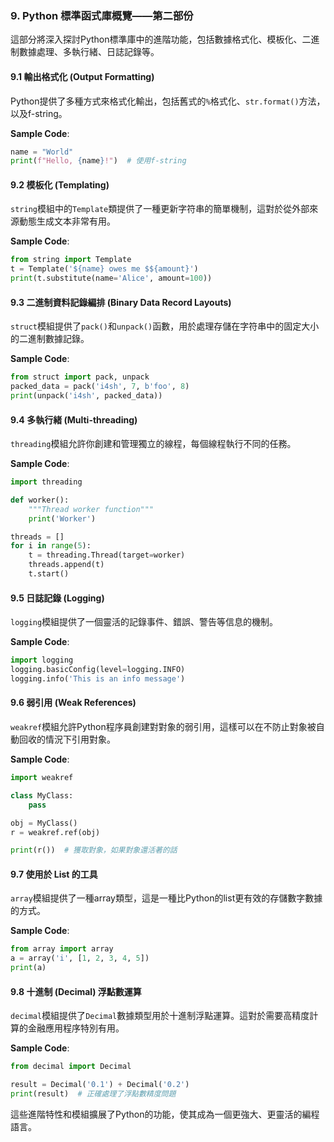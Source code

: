 ### 9. Python 標準函式庫概覽——第二部份

這部分將深入探討Python標準庫中的進階功能，包括數據格式化、模板化、二進制數據處理、多執行緒、日誌記錄等。

#### 9.1 輸出格式化 (Output Formatting)

Python提供了多種方式來格式化輸出，包括舊式的`%`格式化、`str.format()`方法，以及f-string。

**Sample Code**:
```python
name = "World"
print(f"Hello, {name}!")  # 使用f-string
```

#### 9.2 模板化 (Templating)

`string`模組中的`Template`類提供了一種更新字符串的簡單機制，這對於從外部來源動態生成文本非常有用。

**Sample Code**:
```python
from string import Template
t = Template('${name} owes me $${amount}')
print(t.substitute(name='Alice', amount=100))
```

#### 9.3 二進制資料記錄編排 (Binary Data Record Layouts)

`struct`模組提供了`pack()`和`unpack()`函數，用於處理存儲在字符串中的固定大小的二進制數據記錄。

**Sample Code**:
```python
from struct import pack, unpack
packed_data = pack('i4sh', 7, b'foo', 8)
print(unpack('i4sh', packed_data))
```

#### 9.4 多執行緒 (Multi-threading)

`threading`模組允許你創建和管理獨立的線程，每個線程執行不同的任務。

**Sample Code**:
```python
import threading

def worker():
    """Thread worker function"""
    print('Worker')

threads = []
for i in range(5):
    t = threading.Thread(target=worker)
    threads.append(t)
    t.start()
```

#### 9.5 日誌記錄 (Logging)

`logging`模組提供了一個靈活的記錄事件、錯誤、警告等信息的機制。

**Sample Code**:
```python
import logging
logging.basicConfig(level=logging.INFO)
logging.info('This is an info message')
```

#### 9.6 弱引用 (Weak References)

`weakref`模組允許Python程序員創建對對象的弱引用，這樣可以在不防止對象被自動回收的情況下引用對象。

**Sample Code**:
```python
import weakref

class MyClass:
    pass

obj = MyClass()
r = weakref.ref(obj)

print(r())  # 獲取對象，如果對象還活著的話
```

#### 9.7 使用於 List 的工具

`array`模組提供了一種array類型，這是一種比Python的list更有效的存儲數字數據的方式。

**Sample Code**:
```python
from array import array
a = array('i', [1, 2, 3, 4, 5])
print(a)
```

#### 9.8 十進制 (Decimal) 浮點數運算

`decimal`模組提供了`Decimal`數據類型用於十進制浮點運算。這對於需要高精度計算的金融應用程序特別有用。

**Sample Code**:
```python
from decimal import Decimal

result = Decimal('0.1') + Decimal('0.2')
print(result)  # 正確處理了浮點數精度問題
```

這些進階特性和模組擴展了Python的功能，使其成為一個更強大、更靈活的編程語言。